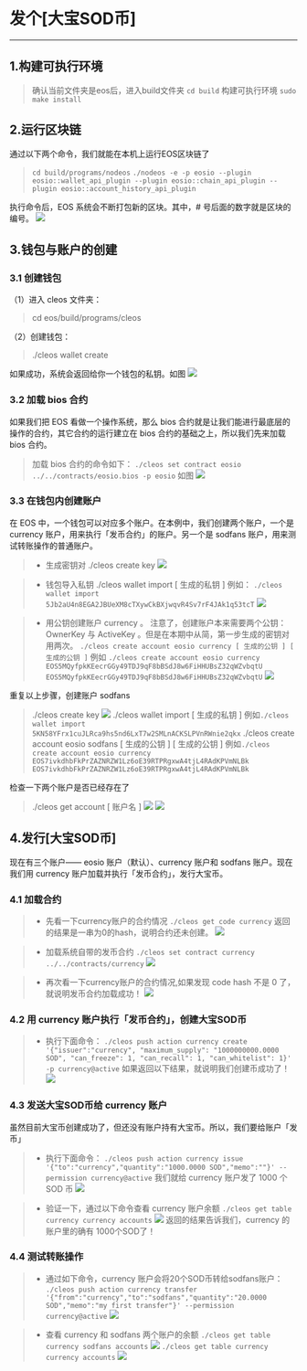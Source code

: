 # 发个[大宝SOD币]

---
## 1.构建可执行环境
>确认当前文件夹是eos后，进入build文件夹 
`cd build`
构建可执行环境 
`sudo make install`


## 2.运行区块链
通过以下两个命令，我们就能在本机上运行EOS区块链了
>`cd build/programs/nodeos`
`./nodeos -e -p eosio --plugin eosio::wallet_api_plugin --plugin eosio::chain_api_plugin --plugin eosio::account_history_api_plugin`

执行命令后，EOS 系统会不断打包新的区块。其中，# 号后面的数字就是区块的编号。
![](picture/NewChain.png)


## 3.钱包与账户的创建
### 3.1 创建钱包
（1）进入 cleos 文件夹：
>cd eos/build/programs/cleos    

（2）创建钱包：
>./cleos wallet create

如果成功，系统会返回给你一个钱包的私钥。如图
![](picture/wallet.png)

### 3.2 加载 bios 合约
如果我们把 EOS 看做一个操作系统，那么 bios 合约就是让我们能进行最底层的操作的合约，其它合约的运行建立在 bios 合约的基础之上，所以我们先来加载 bios 合约。

>加载 bios 合约的命令如下：
`./cleos set contract eosio ../../contracts/eosio.bios -p eosio`
如图
![](picture/bios.png)

### 3.3 在钱包内创建账户
在 EOS 中，一个钱包可以对应多个账户。在本例中，我们创建两个账户，一个是 currency 账户，用来执行「发币合约」的账户。另一个是 sodfans 账户，用来测试转账操作的普通账户。
> * 生成密钥对
./cleos create key
![](picture/key.png)

> * 钱包导入私钥
./cleos wallet import [ 生成的私钥 ]
例如：
`./cleos wallet import 5Jb2aU4n8EGA2JBUeXM8cTXywCkBXjwqvR4Sv7rF4JAk1q53tcT`
![](picture/privatekey.png)

> * 用公钥创建账户 currency 。
注意了，创建账户本来需要两个公钥：OwnerKey 与 ActiveKey 。但是在本期中从简，第一步生成的密钥对用两次。
`./cleos create account eosio currency [ 生成的公钥 ] [ 生成的公钥 ]`
例如
`./cleos create account eosio currency EOS5MQyfpkKEecrGGy49TDJ9qF8bBSdJ8w6FiHHUBsZ32qWZvbqtU EOS5MQyfpkKEecrGGy49TDJ9qF8bBSdJ8w6FiHHUBsZ32qWZvbqtU`
![](picture/publickey.png)

重复以上步骤，创建账户 sodfans 
>./cleos create key
![](picture/key2.png)
./cleos wallet import [ 生成的私钥 ]
例如`./cleos wallet import 5KN58YFrx1cuJLRca9hs5nd6LxT7w2SMLnACKSLPVnRWnie2qkx`
./cleos create account eosio sodfans [ 生成的公钥 ] [ 生成的公钥 ]
例如`./cleos create account eosio currency EOS7ivkdhbFkPrZAZNRZW1Lz6oE39RTPRgxwA4tjL4RAdKPVmNLBk EOS7ivkdhbFkPrZAZNRZW1Lz6oE39RTPRgxwA4tjL4RAdKPVmNLBk`

检查一下两个账户是否已经存在了
>./cleos get account [ 账户名 ]
![](picture/currency.png)
![](picture/sodfans.png)

## 4.发行[大宝SOD币]
现在有三个账户—— eosio 账户（默认）、currency 账户和 sodfans 账户。现在我们用 currency 账户加载并执行「发币合约」，发行大宝币。
### 4.1 加载合约
> * 先看一下currency账户的合约情况
`./cleos get code currency`
返回的结果是一串为0的hash，说明合约还未创建。
![](picture/code_currency.png)

> * 加载系统自带的发币合约
`./cleos set contract currency ../../contracts/currency`
![](picture/contract_currency.png)

> * 再次看一下currency账户的合约情况,如果发现 code hash 不是 0 了，就说明发币合约加载成功！
![](picture/code_currency2.png)

### 4.2 用 currency 账户执行「发币合约」，创建大宝SOD币
> * 执行下面命令：
`./cleos push action currency create '{"issuer":"currency", "maximum_supply": "1000000000.0000 SOD", "can_freeze": 1, "can_recall": 1, "can_whitelist": 1}' -p currency@active`
如果返回以下结果，就说明我们创建币成功了！
![](picture/create_success.png)

### 4.3 发送大宝SOD币给 currency 账户
虽然目前大宝币创建成功了，但还没有账户持有大宝币。所以，我们要给账户「发币」
> * 执行下面命令：
`./cleos push action currency issue '{"to":"currency","quantity":"1000.0000 SOD","memo":""}' --permission currency@active`
我们就给 currency 账户发了 1000 个 SOD 币
![](picture/send_success.png)

> * 验证一下，通过以下命令查看 currency 账户余额
`./cleos get table currency currency accounts`
![](picture/currency_account.png)
返回的结果告诉我们，currency 的账户里的确有 1000个SOD了！

### 4.4 测试转账操作
> * 通过如下命令，currency 账户会将20个SOD币转给sodfans账户：
`./cleos push action currency transfer '{"from":"currency","to":"sodfans","quantity":"20.0000 SOD","memo":"my first transfer"}' --permission currency@active`
![](picture/first_transfer.png)

> * 查看 currency 和 sodfans 两个账户的余额
`./cleos get table currency sodfans accounts`
![](picture/sodfans_account.png)
`./cleos get table currency currency accounts`
![](picture/currency_account2.png)






